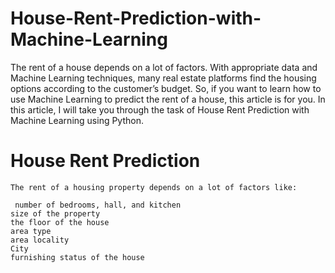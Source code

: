 # House-Rent-Prediction-with-Machine-Learning
The rent of a house depends on a lot of factors. With appropriate data and Machine Learning techniques, many real estate platforms find the housing options according to the customer’s budget. So, if you want to learn how to use Machine Learning to predict the rent of a house, this article is for you. In this article, I will take you through the task of House Rent Prediction with Machine Learning using Python.

# House Rent Prediction

    The rent of a housing property depends on a lot of factors like:

     number of bedrooms, hall, and kitchen
    size of the property
    the floor of the house
    area type
    area locality
    City
    furnishing status of the house

